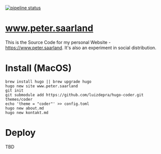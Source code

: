 [![pipeline status](https://gitlab.com/derfabianpeter/www.peter.saarland/badges/master/pipeline.svg)](https://gitlab.com/derfabianpeter/www.peter.saarland/commits/master)

# www.peter.saarland
This is the Source Code for my personal Website - https://www.peter.saarland. It's also an experiment in social distribution.

# Install (MacOS)
```
brew install hugo || brew upgrade hugo
hugo new site www.peter.saarland
git init
git submodule add https://github.com/luizdepra/hugo-coder.git themes/coder
echo 'theme = "coder"' >> config.toml
hugo new about.md
hugo new kontakt.md
```

# Deploy
TBD